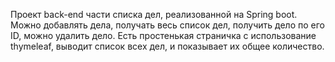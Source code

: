 Проект back-end части списка дел, реализованной на Spring boot. Можно добавлять дела, получать весь список дел, получить дело по его ID, можно удалить дело. Есть простенькая страничка с использование thymeleaf, выводит список всех дел, и показывает их общее количество.